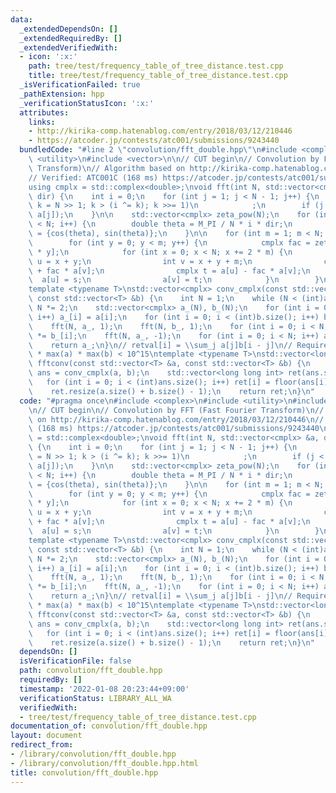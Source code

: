 ```yaml
---
data:
  _extendedDependsOn: []
  _extendedRequiredBy: []
  _extendedVerifiedWith:
  - icon: ':x:'
    path: tree/test/frequency_table_of_tree_distance.test.cpp
    title: tree/test/frequency_table_of_tree_distance.test.cpp
  _isVerificationFailed: true
  _pathExtension: hpp
  _verificationStatusIcon: ':x:'
  attributes:
    links:
    - http://kirika-comp.hatenablog.com/entry/2018/03/12/210446
    - https://atcoder.jp/contests/atc001/submissions/9243440
  bundledCode: "#line 2 \"convolution/fft_double.hpp\"\n#include <complex>\n#include\
    \ <utility>\n#include <vector>\n\n// CUT begin\n// Convolution by FFT (Fast Fourier\
    \ Transform)\n// Algorithm based on http://kirika-comp.hatenablog.com/entry/2018/03/12/210446\n\
    // Verified: ATC001C (168 ms) https://atcoder.jp/contests/atc001/submissions/9243440\n\
    using cmplx = std::complex<double>;\nvoid fft(int N, std::vector<cmplx> &a, double\
    \ dir) {\n    int i = 0;\n    for (int j = 1; j < N - 1; j++) {\n        for (int\
    \ k = N >> 1; k > (i ^= k); k >>= 1)\n            ;\n        if (j < i) std::swap(a[i],\
    \ a[j]);\n    }\n\n    std::vector<cmplx> zeta_pow(N);\n    for (int i = 0; i\
    \ < N; i++) {\n        double theta = M_PI / N * i * dir;\n        zeta_pow[i]\
    \ = {cos(theta), sin(theta)};\n    }\n\n    for (int m = 1; m < N; m *= 2) {\n\
    \        for (int y = 0; y < m; y++) {\n            cmplx fac = zeta_pow[N / m\
    \ * y];\n            for (int x = 0; x < N; x += 2 * m) {\n                int\
    \ u = x + y;\n                int v = x + y + m;\n                cmplx s = a[u]\
    \ + fac * a[v];\n                cmplx t = a[u] - fac * a[v];\n              \
    \  a[u] = s;\n                a[v] = t;\n            }\n        }\n    }\n}\n\
    template <typename T>\nstd::vector<cmplx> conv_cmplx(const std::vector<T> &a,\
    \ const std::vector<T> &b) {\n    int N = 1;\n    while (N < (int)a.size() + (int)b.size())\
    \ N *= 2;\n    std::vector<cmplx> a_(N), b_(N);\n    for (int i = 0; i < (int)a.size();\
    \ i++) a_[i] = a[i];\n    for (int i = 0; i < (int)b.size(); i++) b_[i] = b[i];\n\
    \    fft(N, a_, 1);\n    fft(N, b_, 1);\n    for (int i = 0; i < N; i++) a_[i]\
    \ *= b_[i];\n    fft(N, a_, -1);\n    for (int i = 0; i < N; i++) a_[i] /= N;\n\
    \    return a_;\n}\n// retval[i] = \\sum_j a[j]b[i - j]\n// Requirement: length\
    \ * max(a) * max(b) < 10^15\ntemplate <typename T>\nstd::vector<long long int>\
    \ fftconv(const std::vector<T> &a, const std::vector<T> &b) {\n    std::vector<cmplx>\
    \ ans = conv_cmplx(a, b);\n    std::vector<long long int> ret(ans.size());\n \
    \   for (int i = 0; i < (int)ans.size(); i++) ret[i] = floor(ans[i].real() + 0.5);\n\
    \    ret.resize(a.size() + b.size() - 1);\n    return ret;\n}\n"
  code: "#pragma once\n#include <complex>\n#include <utility>\n#include <vector>\n\
    \n// CUT begin\n// Convolution by FFT (Fast Fourier Transform)\n// Algorithm based\
    \ on http://kirika-comp.hatenablog.com/entry/2018/03/12/210446\n// Verified: ATC001C\
    \ (168 ms) https://atcoder.jp/contests/atc001/submissions/9243440\nusing cmplx\
    \ = std::complex<double>;\nvoid fft(int N, std::vector<cmplx> &a, double dir)\
    \ {\n    int i = 0;\n    for (int j = 1; j < N - 1; j++) {\n        for (int k\
    \ = N >> 1; k > (i ^= k); k >>= 1)\n            ;\n        if (j < i) std::swap(a[i],\
    \ a[j]);\n    }\n\n    std::vector<cmplx> zeta_pow(N);\n    for (int i = 0; i\
    \ < N; i++) {\n        double theta = M_PI / N * i * dir;\n        zeta_pow[i]\
    \ = {cos(theta), sin(theta)};\n    }\n\n    for (int m = 1; m < N; m *= 2) {\n\
    \        for (int y = 0; y < m; y++) {\n            cmplx fac = zeta_pow[N / m\
    \ * y];\n            for (int x = 0; x < N; x += 2 * m) {\n                int\
    \ u = x + y;\n                int v = x + y + m;\n                cmplx s = a[u]\
    \ + fac * a[v];\n                cmplx t = a[u] - fac * a[v];\n              \
    \  a[u] = s;\n                a[v] = t;\n            }\n        }\n    }\n}\n\
    template <typename T>\nstd::vector<cmplx> conv_cmplx(const std::vector<T> &a,\
    \ const std::vector<T> &b) {\n    int N = 1;\n    while (N < (int)a.size() + (int)b.size())\
    \ N *= 2;\n    std::vector<cmplx> a_(N), b_(N);\n    for (int i = 0; i < (int)a.size();\
    \ i++) a_[i] = a[i];\n    for (int i = 0; i < (int)b.size(); i++) b_[i] = b[i];\n\
    \    fft(N, a_, 1);\n    fft(N, b_, 1);\n    for (int i = 0; i < N; i++) a_[i]\
    \ *= b_[i];\n    fft(N, a_, -1);\n    for (int i = 0; i < N; i++) a_[i] /= N;\n\
    \    return a_;\n}\n// retval[i] = \\sum_j a[j]b[i - j]\n// Requirement: length\
    \ * max(a) * max(b) < 10^15\ntemplate <typename T>\nstd::vector<long long int>\
    \ fftconv(const std::vector<T> &a, const std::vector<T> &b) {\n    std::vector<cmplx>\
    \ ans = conv_cmplx(a, b);\n    std::vector<long long int> ret(ans.size());\n \
    \   for (int i = 0; i < (int)ans.size(); i++) ret[i] = floor(ans[i].real() + 0.5);\n\
    \    ret.resize(a.size() + b.size() - 1);\n    return ret;\n}\n"
  dependsOn: []
  isVerificationFile: false
  path: convolution/fft_double.hpp
  requiredBy: []
  timestamp: '2022-01-08 20:23:44+09:00'
  verificationStatus: LIBRARY_ALL_WA
  verifiedWith:
  - tree/test/frequency_table_of_tree_distance.test.cpp
documentation_of: convolution/fft_double.hpp
layout: document
redirect_from:
- /library/convolution/fft_double.hpp
- /library/convolution/fft_double.hpp.html
title: convolution/fft_double.hpp
---
```

